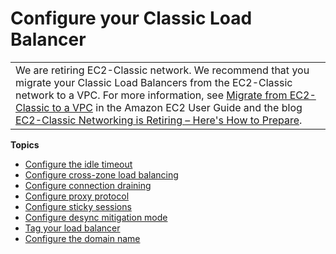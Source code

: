 # Configure your Classic Load Balancer<a name="elb-configure-load-balancer"></a>


|  | 
| --- |
| We are retiring EC2\-Classic network\. We recommend that you migrate your Classic Load Balancers from the EC2\-Classic network to a VPC\. For more information, see [Migrate from EC2\-Classic to a VPC](https://docs.aws.amazon.com/AWSEC2/latest/UserGuide/vpc-migrate.html) in the Amazon EC2 User Guide and the blog [EC2\-Classic Networking is Retiring – Here's How to Prepare](http://aws.amazon.com/blogs/aws/ec2-classic-is-retiring-heres-how-to-prepare/)\. | 

**Topics**
+ [Configure the idle timeout](config-idle-timeout.md)
+ [Configure cross\-zone load balancing](enable-disable-crosszone-lb.md)
+ [Configure connection draining](config-conn-drain.md)
+ [Configure proxy protocol](enable-proxy-protocol.md)
+ [Configure sticky sessions](elb-sticky-sessions.md)
+ [Configure desync mitigation mode](config-desync-mitigation-mode.md)
+ [Tag your load balancer](add-remove-tags.md)
+ [Configure the domain name](using-domain-names-with-elb.md)